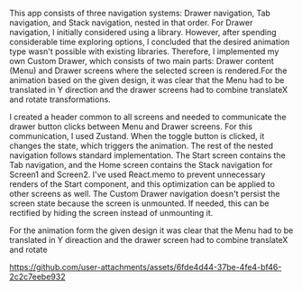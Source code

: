 This app consists of three navigation systems: Drawer navigation, Tab navigation, and Stack navigation, nested in that order.
For Drawer navigation, I initially considered using a library. However, after spending considerable time exploring options, I concluded that the desired animation type wasn't possible with existing libraries. Therefore, I implemented my own Custom Drawer, which consists of two main parts: Drawer content (Menu) and Drawer screens where the selected screen is rendered.For the animation based on the given design, it was clear that the Menu had to be translated in Y direction and the drawer screens had to combine translateX and rotate transformations.

I created a header common to all screens and needed to communicate the drawer button clicks between Menu and Drawer screens. For this communication, I used Zustand. When the toggle button is clicked, it changes the state, which triggers the animation.
The rest of the nested navigation follows standard implementation. The Start screen contains the Tab navigation, and the Home screen contains the Stack navigation for Screen1 and Screen2. I've used React.memo to prevent unnecessary renders of the Start component, and this optimization can be applied to other screens as well. The Custom Drawer navigation doesn't persist the screen state because the screen is unmounted. If needed, this can be rectified by hiding the screen instead of unmounting it.

For the animation form the given design it was clear that the Menu had to be translated in Y direaction and the drawer screen had to combine translateX and rotate

https://github.com/user-attachments/assets/6fde4d44-37be-4fe4-bf46-2c2c7eebe932

